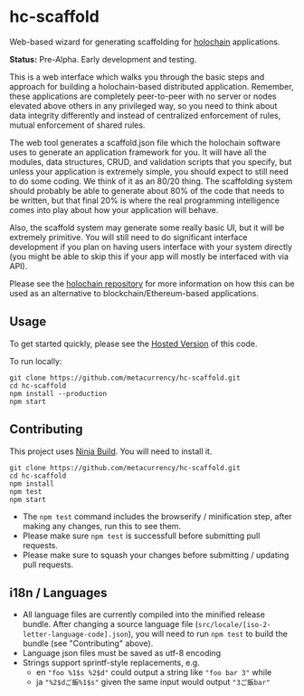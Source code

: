 # hc-scaffold
Web-based wizard for generating scaffolding for [holochain](http://github.com/metacurrency/holochain) applications.

**Status:** Pre-Alpha. Early development and testing.

This is a web interface which walks you through the basic steps and approach for building a holochain-based distributed application. Remember, these applications are completely peer-to-peer with no server or nodes elevated above others in any privileged way, so you need to think about data integrity differently and instead of centralized enforcement of rules, mutual enforcement of shared rules.

The web tool generates a scaffold.json file which the holochain software uses to generate an application framework for you. It will have all the modules, data structures, CRUD, and validation scripts that you specify, but unless your application is extremely simple, you should expect to still need to do some coding. We think of it as an 80/20 thing. The scaffolding system should probably be able to generate about 80% of the code that needs to be written, but that final 20% is where the real programming intelligence comes into play about how your application will behave.

Also, the scaffold system may generate some really basic UI, but it will be extremely primitive. You will still need to do significant interface development if you plan on having users interface with your system directly (you might be able to skip this if your app will mostly be interfaced with via API).

Please see the [holochain repository](http://github.com/metacurrency/holochain) for more information on how this can be used as an alternative to blockchain/Ethereum-based applications.

## Usage

To get started quickly, please see the [Hosted Version](https://metacurrency.github.io/hc-scaffold/) of this code.

To run locally:

```
git clone https://github.com/metacurrency/hc-scaffold.git
cd hc-scaffold
npm install --production
npm start
```

## Contributing

This project uses [Ninja Build](https://ninja-build.org/). You will need to install it.

```
git clone https://github.com/metacurrency/hc-scaffold.git
cd hc-scaffold
npm install
npm test
npm start
```

- The `npm test` command includes the browserify / minification step, after making any changes, run this to see them.
- Please make sure `npm test` is successfull before submitting pull requests.
- Please make sure to squash your changes before submitting / updating pull requests.

## i18n / Languages

- All language files are currently compiled into the minified release bundle. After changing a source language file (`src/locale/[iso-2-letter-language-code].json`), you will need to run `npm test` to build the bundle (see "Contributing" above).
- Language json files must be saved as utf-8 encoding
- Strings support sprintf-style replacements, e.g.
  - en `"foo %1$s %2$d"` could output a string like `"foo bar 3"` while
  - ja `"%2$dご飯%1$s"` given the same input would output `"3ご飯bar"`
